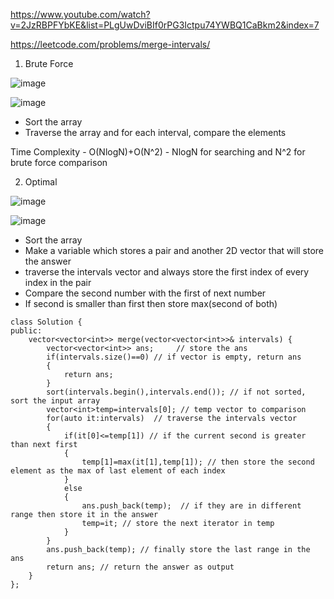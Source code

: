 https://www.youtube.com/watch?v=2JzRBPFYbKE&list=PLgUwDviBIf0rPG3Ictpu74YWBQ1CaBkm2&index=7

https://leetcode.com/problems/merge-intervals/

1. Brute Force

![image](https://user-images.githubusercontent.com/53824950/138491763-0502a964-ac63-4abf-a6a8-8f428027c87e.png)

![image](https://user-images.githubusercontent.com/53824950/138491914-0387275e-61eb-45af-b1bb-78f776f1060f.png)
 
- Sort the array
- Traverse the array and for each interval, compare the elements

Time Complexity - O(NlogN)+O(N^2) - NlogN for searching and N^2 for brute force comparison

2. Optimal

![image](https://user-images.githubusercontent.com/53824950/138492691-2f6c6a07-8c46-41fd-8198-a8c4dfa49831.png)

![image](https://user-images.githubusercontent.com/53824950/138492834-f9c60ec6-ceb2-48f9-846a-fcb3b656bfb2.png)

- Sort the array
- Make a variable which stores a pair and another 2D vector that will store the answer
- traverse the intervals vector and always store the first index of every index in the pair 
- Compare the second number with the first of next number 
- If second is smaller than first then store max(second of both)

```
class Solution {
public:
    vector<vector<int>> merge(vector<vector<int>>& intervals) {
        vector<vector<int>> ans;     // store the ans
        if(intervals.size()==0) // if vector is empty, return ans
        {
            return ans;
        }
        sort(intervals.begin(),intervals.end()); // if not sorted, sort the input array 
        vector<int>temp=intervals[0]; // temp vector to comparison
        for(auto it:intervals)  // traverse the intervals vector
        {
            if(it[0]<=temp[1]) // if the current second is greater than next first
            {
                temp[1]=max(it[1],temp[1]); // then store the second element as the max of last element of each index
            }
            else
            {
                ans.push_back(temp);  // if they are in different range then store it in the answer 
                temp=it; // store the next iterator in temp
            }
        }
        ans.push_back(temp); // finally store the last range in the ans
        return ans; // return the answer as output
    }
};
```
